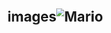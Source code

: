 # images![Mario](https://user-images.githubusercontent.com/90976646/164249886-ca5beabc-c889-4007-ac2d-7eaa8ba0a89b.jpg)
